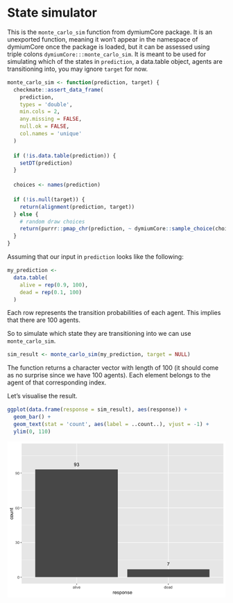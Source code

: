 State simulator
================

This is the `monte_carlo_sim` function from dymiumCore package. It is an
unexported function, meaning it won’t appear in the namespace of
dymiumCore once the package is loaded, but it can be assessed using
triple colons `dymiumCore:::monte_carlo_sim`. It is meant to be used for
simulating which of the states in `prediction`, a data.table object,
agents are transitioning into, you may ignore `target` for now.

``` r
monte_carlo_sim <- function(prediction, target) {
  checkmate::assert_data_frame(
    prediction,
    types = 'double',
    min.cols = 2,
    any.missing = FALSE,
    null.ok = FALSE,
    col.names = 'unique'
  )

  if (!is.data.table(prediction)) {
    setDT(prediction)
  }

  choices <- names(prediction)

  if (!is.null(target)) {
    return(alignment(prediction, target))
  } else {
    # random draw choices
    return(purrr::pmap_chr(prediction, ~ dymiumCore::sample_choice(choices, 1, prob = (list(...)))))
  }
}
```

Assuming that our input in `prediction` looks like the following:

``` r
my_prediction <-
  data.table(
    alive = rep(0.9, 100),
    dead = rep(0.1, 100)
  )
```

Each row represents the transition probabilities of each agent. This
implies that there are 100 agents.

So to simulate which state they are transitioning into we can use
`monte_carlo_sim`.

``` r
sim_result <- monte_carlo_sim(my_prediction, target = NULL)
```

The function returns a character vector with length of 100 (it should
come as no surprise since we have 100 agents). Each element belongs to
the agent of that corresponding index.

Let’s visualise the result.

``` r
ggplot(data.frame(response = sim_result), aes(response)) +
  geom_bar() +
  geom_text(stat = 'count', aes(label = ..count..), vjust = -1) +
  ylim(0, 110)
```

![](simulate-states_files/figure-gfm/unnamed-chunk-4-1.png)<!-- -->
